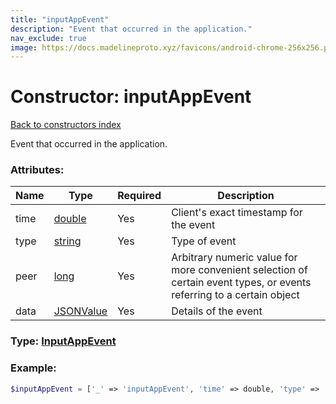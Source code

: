 ```yaml
---
title: "inputAppEvent"
description: "Event that occurred in the application."
nav_exclude: true
image: https://docs.madelineproto.xyz/favicons/android-chrome-256x256.png
---
```

# Constructor: inputAppEvent  
[Back to constructors index](/API_docs/constructors/index.html)



Event that occurred in the application.

### Attributes:

| Name     |    Type       | Required | Description |
|----------|---------------|----------|-------------|
|time|[double](/API_docs/types/double.html) | Yes|Client's exact timestamp for the event|
|type|[string](/API_docs/types/string.html) | Yes|Type of event|
|peer|[long](/API_docs/types/long.html) | Yes|Arbitrary numeric value for more convenient selection of certain event types, or events referring to a certain object|
|data|[JSONValue](/API_docs/types/JSONValue.html) | Yes|Details of the event|



### Type: [InputAppEvent](/API_docs/types/InputAppEvent.html)


### Example:

```php
$inputAppEvent = ['_' => 'inputAppEvent', 'time' => double, 'type' => 'string', 'peer' => long, 'data' => JSONValue];
```  
